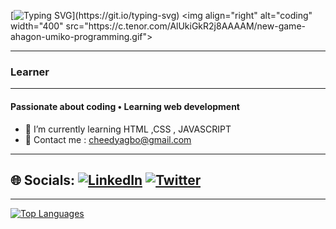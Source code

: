[![Typing SVG](https://readme-typing-svg.herokuapp.com?font=Fira+Code&pause=1000&color=F769A8&width=435&lines=Hey!+I+am+Chidi.;Welcome+to+my+profile.)](https://git.io/typing-svg)
<img align="right" alt="coding" width="400" src="https://c.tenor.com/AlUkiGkR2j8AAAAM/new-game-ahagon-umiko-programming.gif">


---
### Learner
---
#### Passionate about coding • Learning web development 


- 🌱 I’m currently learning HTML ,CSS  , JAVASCRIPT
- 📧 Contact me : cheedyagbo@gmail.com
---
## 🌐 Socials: [![LinkedIn](https://img.shields.io/badge/LinkedIn-%230077B5.svg?logo=linkedin&logoColor=white)](https://www.linkedin.com/in/a-chidi-8a2029214/) [![Twitter](https://img.shields.io/badge/Twitter-%231DA1F2.svg?logo=Twitter&logoColor=white)](https://twitter.com/Chidi_agb)
---
<a href="https://github.com/Arindam200" align="left"><img src="https://github-readme-stats.vercel.app/api/top-langs/?username=Chidiagb&langs_count=10&title_color=0891b2&text_color=ffffff&icon_color=0891b2&bg_color=1c1917&hide_border=true&locale=en&custom_title=Top%20%Languages" alt="Top Languages" /></a>
